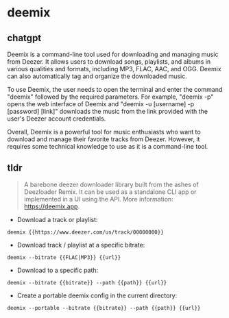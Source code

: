 # deemix 
## chatgpt 
Deemix is a command-line tool used for downloading and managing music from Deezer. It allows users to download songs, playlists, and albums in various qualities and formats, including MP3, FLAC, AAC, and OGG. Deemix can also automatically tag and organize the downloaded music.

To use Deemix, the user needs to open the terminal and enter the command "deemix" followed by the required parameters. For example, "deemix -p" opens the web interface of Deemix and "deemix -u [username] -p [password] [link]" downloads the music from the link provided with the user's Deezer account credentials.

Overall, Deemix is a powerful tool for music enthusiasts who want to download and manage their favorite tracks from Deezer. However, it requires some technical knowledge to use as it is a command-line tool. 

## tldr 
 
> A barebone deezer downloader library built from the ashes of Deezloader Remix.
> It can be used as a standalone CLI app or implemented in a UI using the API.
> More information: <https://deemix.app>.

- Download a track or playlist:

`deemix {{https://www.deezer.com/us/track/00000000}}`

- Download track / playlist at a specific bitrate:

`deemix --bitrate {{FLAC|MP3}} {{url}}`

- Download to a specific path:

`deemix --bitrate {{bitrate}} --path {{path}} {{url}}`

- Create a portable deemix config in the current directory:

`deemix --portable --bitrate {{bitrate}} --path {{path}} {{url}}`
